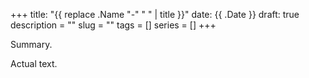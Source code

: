 +++
title: "{{ replace .Name "-" " " | title }}"
date: {{ .Date }}
draft: true
description = ""
slug = ""
tags = []
series = []
+++

Summary.

<!--more-->

Actual text.
